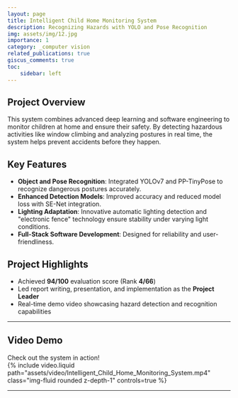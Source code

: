 ```yaml
---
layout: page
title: Intelligent Child Home Monitoring System
description: Recognizing Hazards with YOLO and Pose Recognition
img: assets/img/12.jpg
importance: 1
category: _computer vision
related_publications: true
giscus_comments: true
toc:
    sidebar: left
---
```



## **Project Overview**  
This system combines advanced deep learning and software engineering to monitor children at home and ensure their safety. By detecting hazardous activities like window climbing and analyzing postures in real time, the system helps prevent accidents before they happen.  

## **Key Features**  
- **Object and Pose Recognition**: Integrated YOLOv7 and PP-TinyPose to recognize dangerous postures accurately.  
- **Enhanced Detection Models**: Improved accuracy and reduced model loss with SE-Net integration.  
- **Lighting Adaptation**: Innovative automatic lighting detection and "electronic fence" technology ensure stability under varying light conditions.  
- **Full-Stack Software Development**: Designed for reliability and user-friendliness.  

## **Project Highlights**  
- Achieved **94/100** evaluation score (Rank **4/66**)  
- Led report writing, presentation, and implementation as the **Project Leader**  
- Real-time demo video showcasing hazard detection and recognition capabilities  

---

## **Video Demo**  
Check out the system in action!  
{% include video.liquid path="assets/video/Intelligent_Child_Home_Monitoring_System.mp4" class="img-fluid rounded z-depth-1" controls=true %}

---  


